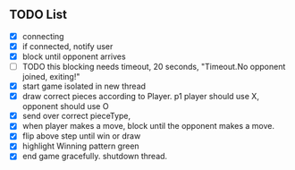 ## TODO List

- [X] connecting
- [X] if connected, notify user
- [X] block until opponent arrives
- [ ] TODO this blocking needs timeout, 20 seconds, "Timeout.No opponent joined, exiting!"
- [X] start game isolated in new thread
- [x] draw correct pieces according to Player. p1 player should use X, opponent should use O
- [x] send over correct pieceType,
- [x] when player makes a move, block until the opponent makes a move.
- [x] flip above step until win or draw
- [x] highlight Winning pattern green
- [x] end game gracefully. shutdown thread.